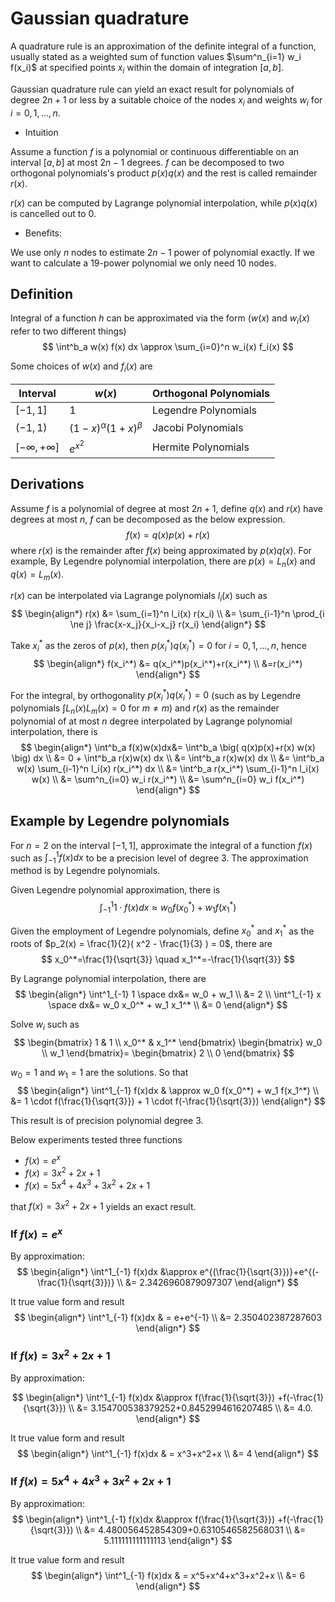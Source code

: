 # Gaussian quadrature

A quadrature rule is an approximation of the definite integral of a function, usually stated as a weighted sum of function values $\sum^n_{i=1} w_i f(x_i)$ at specified points $x_i$ within the domain of integration $[a,b]$. 

Gaussian quadrature rule can yield an exact result for polynomials of degree $2n+1$ or less by a suitable choice of the nodes $x_i$ and weights $w_i$ for $i=0,1,...,n$.

* Intuition

Assume a function $f$ is a polynomial or continuous differentiable on an interval $[a,b]$ at most $2n-1$ degrees. $f$ can be decomposed to two orthogonal polynomials's product $p(x)q(x)$ and the rest is called remainder $r(x)$. 

$r(x)$ can be computed by Lagrange polynomial interpolation, while $p(x)q(x)$ is cancelled out to $0$.

* Benefits:

We use only $n$ nodes to estimate $2n-1$ power of polynomial exactly.  If we want to calculate a $19$-power polynomial we only need $10$ nodes.

## Definition

Integral of a function $h$ can be approximated via the form ($w(x)$ and $w_i(x)$ refer to two different things)
$$
\int^b_a w(x) f(x) dx
\approx
\sum_{i=0}^n w_i(x) f_i(x) 
$$

Some choices of $w(x)$ and $f_i(x)$ are

|Interval|$w(x)$|Orthogonal Polynomials|
|-|-|-|
|$[-1,1]$|$1$|Legendre Polynomials|
|$(-1,1)$|$(1-x)^\alpha (1+x)^\beta$|Jacobi Polynomials|
|$[-\infty,+\infty]$|$e^{x^2}$|Hermite Polynomials|


## Derivations

Assume $f$ is a polynomial of degree at most $2n + 1$, define $q(x)$ and $r(x)$ have degrees at most $n$, $f$ can be decomposed as the below expression.
$$
f(x) = q(x)p(x)+r(x)
$$
where $r(x)$ is the remainder after $f(x)$ being approximated by $p(x) q(x)$. For example, By Legendre polynomial interpolation, there are $p(x)=L_n(x)$ and $q(x)=L_m(x)$.

$r(x)$ can be interpolated via Lagrange polynomials $l_i(x)$ such as
$$
\begin{align*}
r(x) &=
\sum_{i=1}^n l_i(x) r(x_i)
\\ &=
\sum_{i-1}^n
  \prod_{i \ne j} \frac{x-x_j}{x_i-x_j}
  r(x_i)
\end{align*}
$$  

Take $x_i^*$ as the zeros of $p(x)$, then $p(x_i^*)q(x_i^*)=0$ for $i=0,1,...,n$, hence
$$
\begin{align*}
f(x_i^*) &= q(x_i^*)p(x_i^*)+r(x_i^*)
\\ &=r(x_i^*)
\end{align*}
$$

For the integral, by orthogonality $p(x_i^*)q(x_i^*)=0$ (such as by Legendre polynomials $\int L_n(x)L_m(x)=0$ for $m\ne m$) and $r(x)$ as the remainder polynomial of at most $n$ degree interpolated by Lagrange polynomial interpolation, there is 
$$
\begin{align*}
\int^b_a f(x)w(x)dx&=
\int^b_a \big(
    q(x)p(x)+r(x) w(x)
    \big)
    dx
\\ &=
0 + \int^b_a r(x)w(x) dx
\\ &=
\int^b_a r(x)w(x) dx
\\ &=
\int^b_a w(x) \sum_{i-1}^n l_i(x) r(x_i^*)
 dx
\\ &=
\int^b_a r(x_i^*)
\sum_{i-1}^n l_i(x) w(x)
\\ &=
\sum^n_{i=0} w_i r(x_i^*)
\\ &=
\sum^n_{i=0} w_i f(x_i^*)
\end{align*}
$$

## Example by Legendre polynomials

For $n=2$ on the interval $[-1,1]$, approximate the integral of a function $f(x)$ such as $\int^1_{-1} f(x)dx$ to be a precision level of degree $3$. The approximation method is by Legendre polynomials.

Given Legendre polynomial approximation, there is
$$
\int^1_{-1} 1 \cdot f(x)dx
\approx
w_0 f(x_0^*) + w_1 f(x_1^*)
$$

Given the employment of Legendre polynomials, define $x_0^*$ and $x_1^*$ as the roots of $p_2(x) = \frac{1}{2}( x^2 - \frac{1}{3} ) = 0$, there are
$$
x_0^*=\frac{1}{\sqrt{3}} 
\quad 
x_1^*=-\frac{1}{\sqrt{3}} 
$$

By Lagrange polynomial interpolation, there are
$$
\begin{align*}
\int^1_{-1} 1 \space dx&= w_0 + w_1
\\ &= 2
\\
\int^1_{-1} x \space dx&= w_0 x_0^* + w_1 x_1^*
\\ &= 0
\end{align*}
$$ 

Solve $w_i$ such as
$$
\begin{bmatrix}
1 & 1 \\
x_0^* & x_1^*
\end{bmatrix}
\begin{bmatrix}
w_0 \\
w_1
\end{bmatrix}=
\begin{bmatrix}
2 \\
0
\end{bmatrix}
$$

$w_0=1$ and $w_1=1$ are the solutions. So that
$$
\begin{align*}
\int^1_{-1} f(x)dx
& \approx
w_0 f(x_0^*) + w_1 f(x_1^*)
\\ &=
1 \cdot f(\frac{1}{\sqrt{3}}) + 1 \cdot f(-\frac{1}{\sqrt{3}}) 
\end{align*}
$$

This result is of precision polynomial degree $3$.

Below experiments tested three functions 
* $f(x)=e^x$
* $f(x)=3x^2+2x+1$
* $f(x)=5x^4+4x^3+3x^2+2x+1$
 
that $f(x)=3x^2+2x+1$ yields an exact result.

### If $f(x)=e^x$

By approximation: 
$$
\begin{align*}
\int^1_{-1} f(x)dx
&\approx
e^{(\frac{1}{\sqrt{3}})}+e^{(-\frac{1}{\sqrt{3}})}
\\ &=
2.3426960879097307
\end{align*}
$$

It true value form and result
$$
\begin{align*}
\int^1_{-1} f(x)dx
& =
e+e^{-1}
\\ &=
2.350402387287603
\end{align*}
$$

### If $f(x)=3x^2+2x+1$

By approximation: 

$$
\begin{align*}
\int^1_{-1} f(x)dx
&\approx
f(\frac{1}{\sqrt{3}}) +f(-\frac{1}{\sqrt{3}}) 
\\ &=
3.154700538379252+0.8452994616207485
\\ &=
4.0.
\end{align*}
$$

It true value form and result
$$
\begin{align*}
\int^1_{-1} f(x)dx
& =
x^3+x^2+x
\\ &=
4
\end{align*}
$$

### If $f(x)=5x^4+4x^3+3x^2+2x+1$

By approximation: 
$$
\begin{align*}
\int^1_{-1} f(x)dx
&\approx
f(\frac{1}{\sqrt{3}}) +f(-\frac{1}{\sqrt{3}}) 
\\ &=
4.480056452854309+0.6310546582568031
\\ &=
5.111111111111113
\end{align*}
$$

It true value form and result
$$
\begin{align*}
\int^1_{-1} f(x)dx
& =
x^5+x^4+x^3+x^2+x
\\ &=
6
\end{align*}
$$